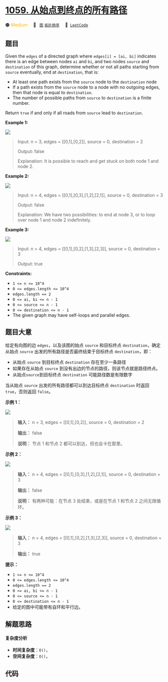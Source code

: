 # [1059. 从始点到终点的所有路径](https://leetcode.com/problems/all-paths-from-source-lead-to-destination)

🟠 <font color=#ffb800>Medium</font>&emsp; 🔖&ensp; [`图`](/tag/graph.md) [`拓扑排序`](/tag/topological-sort.md)&emsp; 🔗&ensp;[`LeetCode`](https://leetcode.com/problems/all-paths-from-source-lead-to-destination)

## 题目

Given the `edges` of a directed graph where `edges[i] = [ai, bi]` indicates
there is an edge between nodes `ai` and `bi`, and two nodes `source` and
`destination` of this graph, determine whether or not all paths starting from
`source` eventually, end at `destination`, that is:

  * At least one path exists from the `source` node to the `destination` node
  * If a path exists from the `source` node to a node with no outgoing edges, then that node is equal to `destination`.
  * The number of possible paths from `source` to `destination` is a finite number.

Return `true` if and only if all roads from `source` lead to `destination`.



**Example 1:**

![](https://fastly.jsdelivr.net/gh/doocs/leetcode@main/solution/1000-1099/1059.All%20Paths%20from%20Source%20Lead%20to%20Destination/images/485_example_1.png)

> Input: n = 3, edges = [[0,1],[0,2]], source = 0, destination = 2
> 
> Output: false
> 
> Explanation: It is possible to reach and get stuck on both node 1 and node 2.

**Example 2:**

![](https://fastly.jsdelivr.net/gh/doocs/leetcode@main/solution/1000-1099/1059.All%20Paths%20from%20Source%20Lead%20to%20Destination/images/485_example_2.png)

> Input: n = 4, edges = [[0,1],[0,3],[1,2],[2,1]], source = 0, destination = 3
> 
> Output: false
> 
> Explanation: We have two possibilities: to end at node 3, or to loop over node 1 and node 2 indefinitely.

**Example 3:**

![](https://fastly.jsdelivr.net/gh/doocs/leetcode@main/solution/1000-1099/1059.All%20Paths%20from%20Source%20Lead%20to%20Destination/images/485_example_3.png)

> Input: n = 4, edges = [[0,1],[0,2],[1,3],[2,3]], source = 0, destination = 3
> 
> Output: true

**Constraints:**

  * `1 <= n <= 10^4`
  * `0 <= edges.length <= 10^4`
  * `edges.length == 2`
  * `0 <= ai, bi <= n - 1`
  * `0 <= source <= n - 1`
  * `0 <= destination <= n - 1`
  * The given graph may have self-loops and parallel edges.


## 题目大意

给定有向图的边 `edges`，以及该图的始点 `source` 和目标终点 `destination`，确定从始点 `source`
出发的所有路径是否最终结束于目标终点 `destination`，即：

  * 从始点 `source` 到目标终点 `destination` 存在至少一条路径
  * 如果存在从始点 `source` 到没有出边的节点的路径，则该节点就是路径终点。
  * 从始点`source`到目标终点 `destination` 可能路径数是有限数字

当从始点 `source` 出发的所有路径都可以到达目标终点 `destination` 时返回 `true`，否则返回 `false`。



**示例 1：**

![](https://fastly.jsdelivr.net/gh/doocs/leetcode@main/solution/1000-1099/1059.All%20Paths%20from%20Source%20Lead%20to%20Destination/images/485_example_1.png)

> 
> 
> 
> 
> 
> **输入：** n = 3, edges = [[0,1],[0,2]], source = 0, destination = 2
> 
> **输出：** false
> 
> **说明：** 节点 1 和节点 2 都可以到达，但也会卡在那里。
> 
> 

**示例 2：**

![](https://fastly.jsdelivr.net/gh/doocs/leetcode@main/solution/1000-1099/1059.All%20Paths%20from%20Source%20Lead%20to%20Destination/images/485_example_2.png)

> 
> 
> 
> 
> 
> **输入：** n = 4, edges = [[0,1],[0,3],[1,2],[2,1]], source = 0, destination = 3
> 
> **输出：** false
> 
> **说明：** 有两种可能：在节点 3 处结束，或是在节点 1 和节点 2 之间无限循环。
> 
> 

**示例 3：**

![](https://fastly.jsdelivr.net/gh/doocs/leetcode@main/solution/1000-1099/1059.All%20Paths%20from%20Source%20Lead%20to%20Destination/images/485_example_3.png)

> 
> 
> 
> 
> 
> **输入：** n = 4, edges = [[0,1],[0,2],[1,3],[2,3]], source = 0, destination = 3
> 
> **输出：** true
> 
> 



**提示：**

  * `1 <= n <= 10^4`
  * `0 <= edges.length <= 10^4`
  * `edges.length == 2`
  * `0 <= ai, bi <= n - 1`
  * `0 <= source <= n - 1`
  * `0 <= destination <= n - 1`
  * 给定的图中可能带有自环和平行边。


## 解题思路

#### 复杂度分析

- **时间复杂度**：`O()`，
- **空间复杂度**：`O()`，

## 代码

```javascript

```